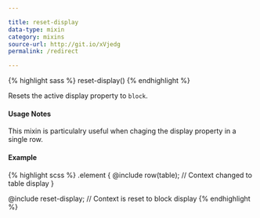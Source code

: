 ```yaml
---

title: reset-display
data-type: mixin
category: mixins
source-url: http://git.io/xVjedg
permalink: /redirect

---
```


{% highlight sass %}
reset-display()
{% endhighlight %}

Resets the active display property to `block`.

#### Usage Notes

This mixin is particulalry useful when chaging the display property in a single row.

#### Example

{% highlight scss %}
.element {
  @include row(table);
  // Context changed to table display
}

@include reset-display;
// Context is reset to block display
{% endhighlight %}

